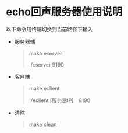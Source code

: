 # echo回声服务器使用说明

以下命令用终端切换到当前路径下输入

- 服务器端

  > make  eserver 
  >
  > ./eserver   9190

- 客户端

  > make  eclient
  >
  > ./eclient   [服务器IP]　9190

- 清除

  > make clean
